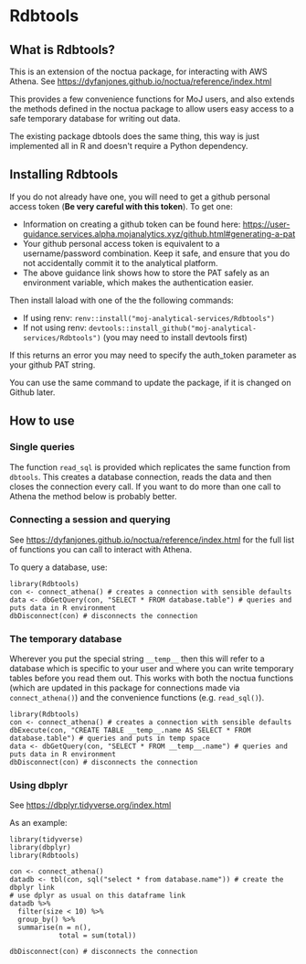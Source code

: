 # Rdbtools

## What is Rdbtools?

This is an extension of the noctua package, for interacting with AWS Athena.
See https://dyfanjones.github.io/noctua/reference/index.html

This provides a few convenience functions for MoJ users, and also extends the methods defined in the noctua package to allow users easy access to a safe temporary database for writing out data.

The existing package dbtools does the same thing, this way is just implemented all in R and doesn't require a Python dependency.

## Installing Rdbtools

If you do not already have one, you will need to get a github personal access token (**Be very careful with this token**).
To get one:

 - Information on creating a github token can be found here: https://user-guidance.services.alpha.mojanalytics.xyz/github.html#generating-a-pat
 - Your github personal access token is equivalent to a username/password combination. Keep it safe, and ensure that you do not accidentally commit it to the analytical platform.
 - The above guidance link shows how to store the PAT safely as an environment variable, which makes the authentication easier.

Then install laload with one of the the following commands:

 - If using renv: `renv::install("moj-analytical-services/Rdbtools")`
 - If not using renv: `devtools::install_github("moj-analytical-services/Rdbtools")` (you may need to install devtools first)

If this returns an error you may need to specify the auth_token parameter as your github PAT string.

You can use the same command to update the package, if it is changed on Github later.

## How to use

### Single queries

The function `read_sql` is provided which replicates the same function from `dbtools`.
This creates a database connection, reads the data and then closes the connection every call.
If you want to do more than one call to Athena the method below is probably better.

### Connecting a session and querying

See https://dyfanjones.github.io/noctua/reference/index.html for the full list of functions you can call to interact with Athena.

To query a database, use:

```
library(Rdbtools)
con <- connect_athena() # creates a connection with sensible defaults
data <- dbGetQuery(con, "SELECT * FROM database.table") # queries and puts data in R environment
dbDisconnect(con) # disconnects the connection
```

### The temporary database

Wherever you put the special string `__temp__` then this will refer to a database which is specific to your user and where you can write temporary tables before you read them out.
This works with both the noctua functions (which are updated in this package for connections made via `connect_athena()`) and the convenience functions (e.g. `read_sql()`).

```
library(Rdbtools)
con <- connect_athena() # creates a connection with sensible defaults
dbExecute(con, "CREATE TABLE __temp__.name AS SELECT * FROM database.table") # queries and puts in temp space
data <- dbGetQuery(con, "SELECT * FROM __temp__.name") # queries and puts data in R environment
dbDisconnect(con) # disconnects the connection
```

### Using dbplyr

See https://dbplyr.tidyverse.org/index.html

As an example:
```
library(tidyverse)
library(dbplyr)
library(Rdbtools)

con <- connect_athena()
datadb <- tbl(con, sql("select * from database.name")) # create the dbplyr link
# use dplyr as usual on this dataframe link
datadb %>%
  filter(size < 10) %>%
  group_by() %>%
  summarise(n = n(),
            total = sum(total))

dbDisconnect(con) # disconnects the connection
```


